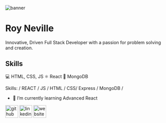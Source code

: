 ![banner](https://github.com/RNEV/RNEV/assets/82353436/887603c5-cb76-45bc-a51e-37e59ab5c0e0)


# Roy Neville
Innovative, Driven Full Stack Developer with a passion for problem solving and creation.

## Skills
💻 HTML, CSS, JS
⚛️ React
🍃 MongoDB


Skills: / REACT / JS / HTML / CSS/ Express / MongoDB / 

- 🌱 I’m currently learning Advanced React 


[<img src='https://cdn.jsdelivr.net/npm/simple-icons@3.0.1/icons/github.svg' alt='github' height='40'>](https://github.com/RNEV)  [<img src='https://cdn.jsdelivr.net/npm/simple-icons@3.0.1/icons/linkedin.svg' alt='linkedin' height='40'>](https://www.linkedin.com/in/royneville/)  [<img src='https://cdn.jsdelivr.net/npm/simple-icons@3.0.1/icons/icloud.svg' alt='website' height='40'>](https://rnevportfolio.netlify.app/)  





